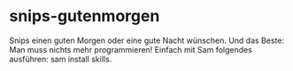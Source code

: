 # snips-gutenmorgen

Snips einen guten Morgen oder eine gute Nacht wünschen. Und das Beste: Man muss nichts mehr programmieren! Einfach mit Sam folgendes ausführen: sam install skills.
